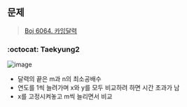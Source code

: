 ## 문제
> [Boj 6064. 카잉달력](https://www.acmicpc.net/problem/6064)

### :octocat: Taekyung2
![image](https://user-images.githubusercontent.com/37056992/96331287-1dbd8d80-1097-11eb-82bf-ff3c26d6e052.png)

- 달력의 끝은 m과 n의 최소공배수
- 연도를 1씩 늘려가며 x와 y를 모두 비교하려 하면 시간 초과가 남
- x를 고정시켜놓고 m씩 늘리면서 비교